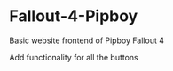 # Fallout-4-Pipboy
Basic website frontend of Pipboy Fallout 4


Add functionality for all the buttons
